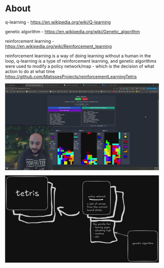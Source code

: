 # About 
q-learning - https://en.wikipedia.org/wiki/Q-learning

genetic algorithm - https://en.wikipedia.org/wiki/Genetic_algorithm

reinforcement learning - https://en.wikipedia.org/wiki/Reinforcement_learning

reinforcement learning is a way of doing learning without a human in the loop, q-learning is a type of reinforcement learning, and genetic algorithms were used to modify a policy network/map - which is the decision of what action to do at what time
https://github.com/MatissesProjects/reinforcementLearningTetris

![machineLearning](machineLearningTetris.jpg)

![layout](currentLayout.png)
